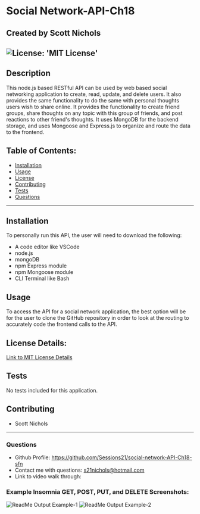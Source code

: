 # Social Network-API-Ch18
## Created by Scott Nichols

 ![License: 'MIT License'](https://img.shields.io/badge/License-MIT-blue)
 -------------------------------
## Description 
 This node.js based RESTful API can be used by web based social networking application to create, read, update, and delete users. It also provides the same functionality to do the same with personal thoughts users wish to share online.  It provides the functionality to create friend groups, share thoughts on any topic with this group of friends, and post reactions to other friend's thoughts. It uses MongoDB for the backend storage, and uses Mongoose and Express.js to organize and route the data to the frontend.

## Table of Contents:
  * [Installation](#installation)
  * [Usage](#usage)
  * [License](#license)
  * [Contributing](#contributing)
  * [Tests](#tests)
  * [Questions](#questions)
 --------------------------------- 
## Installation
  To personally run this API, the user will need to download the following:
  - A code editor like VSCode
  - node.js
  - mongoDB
  - npm Express module
  - npm Mongoose module
  - CLI Terminal like Bash

## Usage
  To access the API for a social network application, the best option will be for the user to clone the GitHub repository in order to look at the routing to accurately code the frontend calls to the API.
  
## License Details:
 [Link to MIT License Details](https://choosealicense.com/licenses/mit/)

## Tests
  No tests included for this application.

## Contributing
  * Scott Nichols

 ---------------------------------
### Questions
* Github Profile: https://github.com/Sessions21/social-network-API-Ch18-sfn
* Contact me with questions: s21nichols@hotmail.com
* Link to video walk through: 

### Example Insomnia GET, POST, PUT, and DELETE Screenshots:
![ReadMe Output Example-1](./utils/images/ReadMe-Generator-Example-1.jpg)
![ReadMe Output Example-2](./utils/images/ReadMe-Generator-Example-2.jpg)

